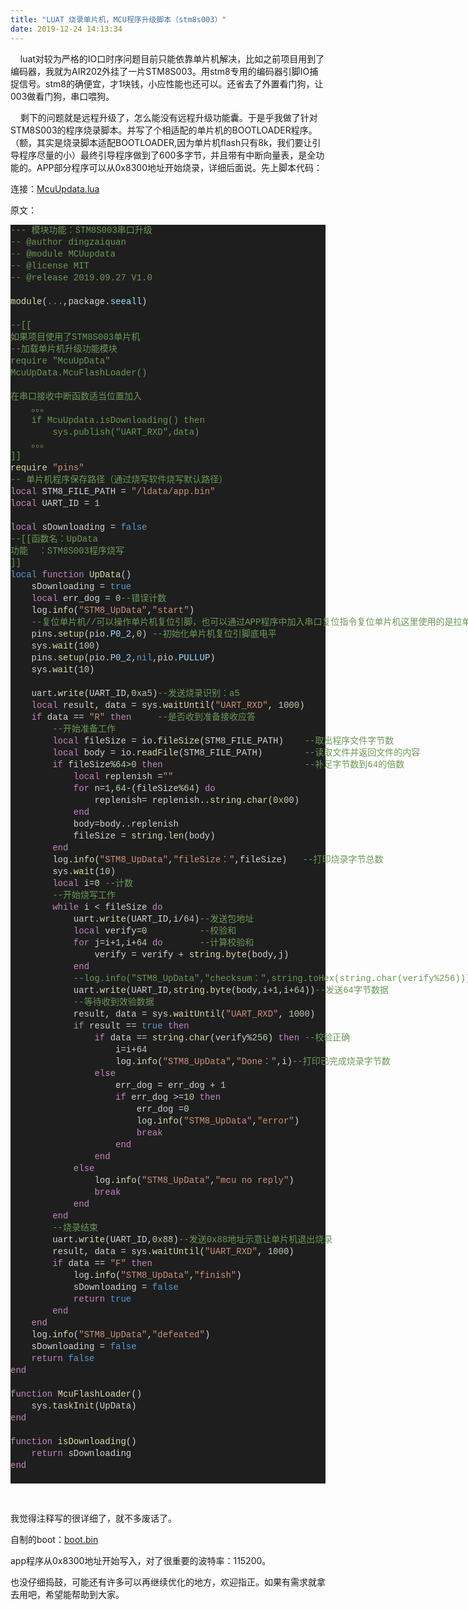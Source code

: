 ```yaml
---
title: "LUAT 烧录单片机，MCU程序升级脚本（stm8s003）"
date: 2019-12-24 14:13:34
---
```


<p>&nbsp;&nbsp;&nbsp;&nbsp;luat对较为严格的IO口时序问题目前只能依靠单片机解决，比如之前项目用到了编码器，我就为AIR202外挂了一片STM8S003。用stm8专用的编码器引脚IO捕捉信号。stm8的确便宜，才1块钱，小应性能也还可以。还省去了外置看门狗，让003做看门狗，串口喂狗。</p><p>&nbsp;&nbsp;&nbsp;&nbsp;剩下的问题就是远程升级了，怎么能没有远程升级功能囊。于是乎我做了针对STM8S003的程序烧录脚本。并写了个相适配的单片机的BOOTLOADER程序。（额，其实是烧录脚本适配BOOTLOADER,因为单片机flash只有8k，我们要让引导程序尽量的小）最终引导程序做到了600多字节，并且带有中断向量表，是全功能的。APP部分程序可以从0x8300地址开始烧录，详细后面说。先上脚本代码：</p><p>连接：<a href="http://openluat-luatcommunity.oss-cn-hangzhou.aliyuncs.com/attachment/20200609163800204_F47cNn2R5e01ab7bed8ed_boot.bin">McuUpdata.lua</a></p><p>原文：</p><div style="color: rgb(212, 212, 212); background-color: rgb(30, 30, 30); font-family: Consolas, &quot;Courier New&quot;, monospace; line-height: 19px; white-space: pre;"><div><span style="color: #6a9955;">---&nbsp;模块功能：STM8S003串口升级</span></div><div><span style="color: #6a9955;">--&nbsp;@author&nbsp;dingzaiquan</span></div><div><span style="color: #6a9955;">--&nbsp;@module&nbsp;MCUupdata</span></div><div><span style="color: #6a9955;">--&nbsp;@license&nbsp;MIT</span></div><div><span style="color: #6a9955;">--&nbsp;@release&nbsp;2019.09.27&nbsp;V1.0</span></div><br><div><span style="color: #dcdcaa;">module</span>(<span style="color: #569cd6;">...</span>,package.<span style="color: #9cdcfe;">seeall</span>)</div><br><div><span style="color: #6a9955;">--[[</span></div><div><span style="color: #6a9955;">如果项目使用了STM8S003单片机</span></div><div><span style="color: #6a9955;">--加载单片机升级功能模块</span></div><div><span style="color: #6a9955;">require&nbsp;"McuUpData"</span></div><div><span style="color: #6a9955;">McuUpData.McuFlashLoader()</span></div><br><div><span style="color: #6a9955;">在串口接收中断函数适当位置加入</span></div><div><span style="color: #6a9955;">&nbsp;&nbsp;&nbsp;&nbsp;。。。</span></div><div><span style="color: #6a9955;">&nbsp;&nbsp;&nbsp;&nbsp;if&nbsp;McuUpdata.isDownloading()&nbsp;then</span></div><div><span style="color: #6a9955;">&nbsp;&nbsp;&nbsp;&nbsp;&nbsp;&nbsp;&nbsp;&nbsp;sys.publish("UART_RXD",data)</span></div><div><span style="color: #6a9955;">&nbsp;&nbsp;&nbsp;&nbsp;。。。</span></div><div><span style="color: #6a9955;">]]</span></div><div><span style="color: #dcdcaa;">require</span>&nbsp;<span style="color: #ce9178;">"pins"</span></div><div><span style="color: #6a9955;">--&nbsp;单片机程序保存路径（通过烧写软件烧写默认路径）</span></div><div><span style="color: #c586c0;">local</span>&nbsp;STM8_FILE_PATH&nbsp;=&nbsp;<span style="color: #ce9178;">"/ldata/app.bin"</span></div><div><span style="color: #c586c0;">local</span>&nbsp;UART_ID&nbsp;=&nbsp;<span style="color: #b5cea8;">1</span></div><br><div><span style="color: #c586c0;">local</span>&nbsp;sDownloading&nbsp;=&nbsp;<span style="color: #569cd6;">false</span></div><div><span style="color: #6a9955;">--[[函数名：UpData</span></div><div><span style="color: #6a9955;">功能&nbsp;&nbsp;：STM8S003程序烧写</span></div><div><span style="color: #6a9955;">]]</span></div><div><span style="color: #569cd6;">local&nbsp;</span><span style="color: #c586c0;">function</span><span style="color: #dcdcaa;">&nbsp;UpData</span>()</div><div>&nbsp;&nbsp;&nbsp;&nbsp;sDownloading&nbsp;=&nbsp;<span style="color: #569cd6;">true</span></div><div>&nbsp;&nbsp;&nbsp;&nbsp;<span style="color: #c586c0;">local</span>&nbsp;err_dog&nbsp;=&nbsp;<span style="color: #b5cea8;">0</span><span style="color: #6a9955;">--错误计数</span></div><div>&nbsp;&nbsp;&nbsp;&nbsp;log.<span style="color: #dcdcaa;">info</span>(<span style="color: #ce9178;">"STM8_UpData"</span>,<span style="color: #ce9178;">"start"</span>)</div><div>&nbsp;&nbsp;&nbsp;&nbsp;<span style="color: #6a9955;">--复位单片机//可以操作单片机复位引脚，也可以通过APP程序中加入串口复位指令复位单片机这里使用的是拉单片机复位引脚</span></div><div>&nbsp;&nbsp;&nbsp;&nbsp;pins.<span style="color: #dcdcaa;">setup</span>(pio.<span style="color: #9cdcfe;">P0_2</span>,<span style="color: #b5cea8;">0</span>)&nbsp;<span style="color: #6a9955;">--初始化单片机复位引脚底电平</span></div><div>&nbsp;&nbsp;&nbsp;&nbsp;sys.<span style="color: #dcdcaa;">wait</span>(<span style="color: #b5cea8;">100</span>)</div><div>&nbsp;&nbsp;&nbsp;&nbsp;pins.<span style="color: #dcdcaa;">setup</span>(pio.<span style="color: #9cdcfe;">P0_2</span>,<span style="color: #569cd6;">nil</span>,pio.<span style="color: #9cdcfe;">PULLUP</span>)</div><div>&nbsp;&nbsp;&nbsp;&nbsp;sys.<span style="color: #dcdcaa;">wait</span>(<span style="color: #b5cea8;">10</span>)</div><br><div>&nbsp;&nbsp;&nbsp;&nbsp;uart.<span style="color: #dcdcaa;">write</span>(UART_ID,<span style="color: #b5cea8;">0xa5</span>)<span style="color: #6a9955;">--发送烧录识别：a5</span></div><div>&nbsp;&nbsp;&nbsp;&nbsp;<span style="color: #c586c0;">local</span>&nbsp;result,&nbsp;data&nbsp;=&nbsp;sys.<span style="color: #dcdcaa;">waitUntil</span>(<span style="color: #ce9178;">"UART_RXD"</span>,&nbsp;<span style="color: #b5cea8;">1000</span>)</div><div>&nbsp;&nbsp;&nbsp;&nbsp;<span style="color: #c586c0;">if</span>&nbsp;data&nbsp;==&nbsp;<span style="color: #ce9178;">"R"</span>&nbsp;<span style="color: #c586c0;">then</span>&nbsp;&nbsp;&nbsp;&nbsp;&nbsp;<span style="color: #6a9955;">--是否收到准备接收应答</span></div><div>&nbsp;&nbsp;&nbsp;&nbsp;&nbsp;&nbsp;&nbsp;&nbsp;<span style="color: #6a9955;">--开始准备工作</span></div><div>&nbsp;&nbsp;&nbsp;&nbsp;&nbsp;&nbsp;&nbsp;&nbsp;<span style="color: #c586c0;">local</span>&nbsp;fileSize&nbsp;=&nbsp;io.<span style="color: #dcdcaa;">fileSize</span>(STM8_FILE_PATH)&nbsp;&nbsp;&nbsp;&nbsp;<span style="color: #6a9955;">--取出程序文件字节数</span></div><div>&nbsp;&nbsp;&nbsp;&nbsp;&nbsp;&nbsp;&nbsp;&nbsp;<span style="color: #c586c0;">local</span>&nbsp;body&nbsp;=&nbsp;io.<span style="color: #dcdcaa;">readFile</span>(STM8_FILE_PATH)&nbsp;&nbsp;&nbsp;&nbsp;&nbsp;&nbsp;&nbsp;&nbsp;<span style="color: #6a9955;">--读取文件并返回文件的内容</span></div><div>&nbsp;&nbsp;&nbsp;&nbsp;&nbsp;&nbsp;&nbsp;&nbsp;<span style="color: #c586c0;">if</span>&nbsp;fileSize%<span style="color: #b5cea8;">64</span>&gt;<span style="color: #b5cea8;">0</span>&nbsp;<span style="color: #c586c0;">then</span>&nbsp;&nbsp;&nbsp;&nbsp;&nbsp;&nbsp;&nbsp;&nbsp;&nbsp;&nbsp;&nbsp;&nbsp;&nbsp;&nbsp;&nbsp;&nbsp;&nbsp;&nbsp;&nbsp;&nbsp;&nbsp;&nbsp;&nbsp;&nbsp;&nbsp;&nbsp;&nbsp;<span style="color: #6a9955;">--补足字节数到64的倍数</span></div><div>&nbsp;&nbsp;&nbsp;&nbsp;&nbsp;&nbsp;&nbsp;&nbsp;&nbsp;&nbsp;&nbsp;&nbsp;<span style="color: #c586c0;">local</span>&nbsp;replenish&nbsp;=<span style="color: #ce9178;">""</span></div><div>&nbsp;&nbsp;&nbsp;&nbsp;&nbsp;&nbsp;&nbsp;&nbsp;&nbsp;&nbsp;&nbsp;&nbsp;<span style="color: #c586c0;">for</span>&nbsp;n=<span style="color: #b5cea8;">1</span>,<span style="color: #b5cea8;">64</span>-(fileSize%<span style="color: #b5cea8;">64</span>)&nbsp;<span style="color: #c586c0;">do</span></div><div>&nbsp;&nbsp;&nbsp;&nbsp;&nbsp;&nbsp;&nbsp;&nbsp;&nbsp;&nbsp;&nbsp;&nbsp;&nbsp;&nbsp;&nbsp;&nbsp;replenish=&nbsp;replenish..<span style="color: #dcdcaa;">string.char</span>(<span style="color: #b5cea8;">0x00</span>)</div><div>&nbsp;&nbsp;&nbsp;&nbsp;&nbsp;&nbsp;&nbsp;&nbsp;&nbsp;&nbsp;&nbsp;&nbsp;<span style="color: #c586c0;">end</span></div><div>&nbsp;&nbsp;&nbsp;&nbsp;&nbsp;&nbsp;&nbsp;&nbsp;&nbsp;&nbsp;&nbsp;&nbsp;body=body..replenish</div><div>&nbsp;&nbsp;&nbsp;&nbsp;&nbsp;&nbsp;&nbsp;&nbsp;&nbsp;&nbsp;&nbsp;&nbsp;fileSize&nbsp;=&nbsp;<span style="color: #dcdcaa;">string.len</span>(body)</div><div>&nbsp;&nbsp;&nbsp;&nbsp;&nbsp;&nbsp;&nbsp;&nbsp;<span style="color: #c586c0;">end</span></div><div>&nbsp;&nbsp;&nbsp;&nbsp;&nbsp;&nbsp;&nbsp;&nbsp;log.<span style="color: #dcdcaa;">info</span>(<span style="color: #ce9178;">"STM8_UpData"</span>,<span style="color: #ce9178;">"fileSize："</span>,fileSize)&nbsp;&nbsp;&nbsp;<span style="color: #6a9955;">--打印烧录字节总数</span></div><div>&nbsp;&nbsp;&nbsp;&nbsp;&nbsp;&nbsp;&nbsp;&nbsp;sys.<span style="color: #dcdcaa;">wait</span>(<span style="color: #b5cea8;">10</span>)</div><div>&nbsp;&nbsp;&nbsp;&nbsp;&nbsp;&nbsp;&nbsp;&nbsp;<span style="color: #c586c0;">local</span>&nbsp;i=<span style="color: #b5cea8;">0</span>&nbsp;<span style="color: #6a9955;">--计数</span></div><div>&nbsp;&nbsp;&nbsp;&nbsp;&nbsp;&nbsp;&nbsp;&nbsp;<span style="color: #6a9955;">--开始烧写工作</span></div><div>&nbsp;&nbsp;&nbsp;&nbsp;&nbsp;&nbsp;&nbsp;&nbsp;<span style="color: #c586c0;">while</span>&nbsp;i&nbsp;&lt;&nbsp;fileSize&nbsp;<span style="color: #c586c0;">do</span></div><div>&nbsp;&nbsp;&nbsp;&nbsp;&nbsp;&nbsp;&nbsp;&nbsp;&nbsp;&nbsp;&nbsp;&nbsp;uart.<span style="color: #dcdcaa;">write</span>(UART_ID,i/<span style="color: #b5cea8;">64</span>)<span style="color: #6a9955;">--发送包地址</span></div><div>&nbsp;&nbsp;&nbsp;&nbsp;&nbsp;&nbsp;&nbsp;&nbsp;&nbsp;&nbsp;&nbsp;&nbsp;<span style="color: #c586c0;">local</span>&nbsp;verify=<span style="color: #b5cea8;">0</span>&nbsp;&nbsp;&nbsp;&nbsp;&nbsp;&nbsp;&nbsp;&nbsp;&nbsp;&nbsp;<span style="color: #6a9955;">--校验和</span></div><div>&nbsp;&nbsp;&nbsp;&nbsp;&nbsp;&nbsp;&nbsp;&nbsp;&nbsp;&nbsp;&nbsp;&nbsp;<span style="color: #c586c0;">for</span>&nbsp;j=i+<span style="color: #b5cea8;">1</span>,i+<span style="color: #b5cea8;">64</span>&nbsp;<span style="color: #c586c0;">do</span>&nbsp;&nbsp;&nbsp;&nbsp;&nbsp;&nbsp;&nbsp;<span style="color: #6a9955;">--计算校验和</span></div><div>&nbsp;&nbsp;&nbsp;&nbsp;&nbsp;&nbsp;&nbsp;&nbsp;&nbsp;&nbsp;&nbsp;&nbsp;&nbsp;&nbsp;&nbsp;&nbsp;verify&nbsp;=&nbsp;verify&nbsp;+&nbsp;<span style="color: #dcdcaa;">string.byte</span>(body,j)</div><div>&nbsp;&nbsp;&nbsp;&nbsp;&nbsp;&nbsp;&nbsp;&nbsp;&nbsp;&nbsp;&nbsp;&nbsp;<span style="color: #c586c0;">end</span></div><div>&nbsp;&nbsp;&nbsp;&nbsp;&nbsp;&nbsp;&nbsp;&nbsp;&nbsp;&nbsp;&nbsp;&nbsp;<span style="color: #6a9955;">--log.info("STM8_UpData","checksum：",string.toHex(string.char(verify%256)))--打印十六进制校验和</span></div><div>&nbsp;&nbsp;&nbsp;&nbsp;&nbsp;&nbsp;&nbsp;&nbsp;&nbsp;&nbsp;&nbsp;&nbsp;uart.<span style="color: #dcdcaa;">write</span>(UART_ID,<span style="color: #dcdcaa;">string.byte</span>(body,i+<span style="color: #b5cea8;">1</span>,i+<span style="color: #b5cea8;">64</span>))<span style="color: #6a9955;">--发送64字节数据</span></div><div>&nbsp;&nbsp;&nbsp;&nbsp;&nbsp;&nbsp;&nbsp;&nbsp;&nbsp;&nbsp;&nbsp;&nbsp;<span style="color: #6a9955;">--等待收到效验数据</span></div><div>&nbsp;&nbsp;&nbsp;&nbsp;&nbsp;&nbsp;&nbsp;&nbsp;&nbsp;&nbsp;&nbsp;&nbsp;result,&nbsp;data&nbsp;=&nbsp;sys.<span style="color: #dcdcaa;">waitUntil</span>(<span style="color: #ce9178;">"UART_RXD"</span>,&nbsp;<span style="color: #b5cea8;">1000</span>)</div><div>&nbsp;&nbsp;&nbsp;&nbsp;&nbsp;&nbsp;&nbsp;&nbsp;&nbsp;&nbsp;&nbsp;&nbsp;<span style="color: #c586c0;">if</span>&nbsp;result&nbsp;==&nbsp;<span style="color: #569cd6;">true</span>&nbsp;<span style="color: #c586c0;">then</span></div><div>&nbsp;&nbsp;&nbsp;&nbsp;&nbsp;&nbsp;&nbsp;&nbsp;&nbsp;&nbsp;&nbsp;&nbsp;&nbsp;&nbsp;&nbsp;&nbsp;<span style="color: #c586c0;">if</span>&nbsp;data&nbsp;==&nbsp;<span style="color: #dcdcaa;">string.char</span>(verify%<span style="color: #b5cea8;">256</span>)&nbsp;<span style="color: #c586c0;">then</span>&nbsp;<span style="color: #6a9955;">--校验正确</span></div><div>&nbsp;&nbsp;&nbsp;&nbsp;&nbsp;&nbsp;&nbsp;&nbsp;&nbsp;&nbsp;&nbsp;&nbsp;&nbsp;&nbsp;&nbsp;&nbsp;&nbsp;&nbsp;&nbsp;&nbsp;i=i+<span style="color: #b5cea8;">64</span></div><div>&nbsp;&nbsp;&nbsp;&nbsp;&nbsp;&nbsp;&nbsp;&nbsp;&nbsp;&nbsp;&nbsp;&nbsp;&nbsp;&nbsp;&nbsp;&nbsp;&nbsp;&nbsp;&nbsp;&nbsp;log.<span style="color: #dcdcaa;">info</span>(<span style="color: #ce9178;">"STM8_UpData"</span>,<span style="color: #ce9178;">"Done："</span>,i)<span style="color: #6a9955;">--打印已完成烧录字节数</span></div><div>&nbsp;&nbsp;&nbsp;&nbsp;&nbsp;&nbsp;&nbsp;&nbsp;&nbsp;&nbsp;&nbsp;&nbsp;&nbsp;&nbsp;&nbsp;&nbsp;<span style="color: #c586c0;">else</span></div><div>&nbsp;&nbsp;&nbsp;&nbsp;&nbsp;&nbsp;&nbsp;&nbsp;&nbsp;&nbsp;&nbsp;&nbsp;&nbsp;&nbsp;&nbsp;&nbsp;&nbsp;&nbsp;&nbsp;&nbsp;err_dog&nbsp;=&nbsp;err_dog&nbsp;+&nbsp;<span style="color: #b5cea8;">1</span></div><div>&nbsp;&nbsp;&nbsp;&nbsp;&nbsp;&nbsp;&nbsp;&nbsp;&nbsp;&nbsp;&nbsp;&nbsp;&nbsp;&nbsp;&nbsp;&nbsp;&nbsp;&nbsp;&nbsp;&nbsp;<span style="color: #c586c0;">if</span>&nbsp;err_dog&nbsp;&gt;=<span style="color: #b5cea8;">10</span>&nbsp;<span style="color: #c586c0;">then</span></div><div>&nbsp;&nbsp;&nbsp;&nbsp;&nbsp;&nbsp;&nbsp;&nbsp;&nbsp;&nbsp;&nbsp;&nbsp;&nbsp;&nbsp;&nbsp;&nbsp;&nbsp;&nbsp;&nbsp;&nbsp;&nbsp;&nbsp;&nbsp;&nbsp;err_dog&nbsp;=<span style="color: #b5cea8;">0</span></div><div>&nbsp;&nbsp;&nbsp;&nbsp;&nbsp;&nbsp;&nbsp;&nbsp;&nbsp;&nbsp;&nbsp;&nbsp;&nbsp;&nbsp;&nbsp;&nbsp;&nbsp;&nbsp;&nbsp;&nbsp;&nbsp;&nbsp;&nbsp;&nbsp;log.<span style="color: #dcdcaa;">info</span>(<span style="color: #ce9178;">"STM8_UpData"</span>,<span style="color: #ce9178;">"error"</span>)</div><div>&nbsp;&nbsp;&nbsp;&nbsp;&nbsp;&nbsp;&nbsp;&nbsp;&nbsp;&nbsp;&nbsp;&nbsp;&nbsp;&nbsp;&nbsp;&nbsp;&nbsp;&nbsp;&nbsp;&nbsp;&nbsp;&nbsp;&nbsp;&nbsp;<span style="color: #c586c0;">break</span></div><div>&nbsp;&nbsp;&nbsp;&nbsp;&nbsp;&nbsp;&nbsp;&nbsp;&nbsp;&nbsp;&nbsp;&nbsp;&nbsp;&nbsp;&nbsp;&nbsp;&nbsp;&nbsp;&nbsp;&nbsp;<span style="color: #c586c0;">end</span></div><div>&nbsp;&nbsp;&nbsp;&nbsp;&nbsp;&nbsp;&nbsp;&nbsp;&nbsp;&nbsp;&nbsp;&nbsp;&nbsp;&nbsp;&nbsp;&nbsp;<span style="color: #c586c0;">end</span></div><div>&nbsp;&nbsp;&nbsp;&nbsp;&nbsp;&nbsp;&nbsp;&nbsp;&nbsp;&nbsp;&nbsp;&nbsp;<span style="color: #c586c0;">else</span></div><div>&nbsp;&nbsp;&nbsp;&nbsp;&nbsp;&nbsp;&nbsp;&nbsp;&nbsp;&nbsp;&nbsp;&nbsp;&nbsp;&nbsp;&nbsp;&nbsp;log.<span style="color: #dcdcaa;">info</span>(<span style="color: #ce9178;">"STM8_UpData"</span>,<span style="color: #ce9178;">"mcu&nbsp;no&nbsp;reply"</span>)</div><div>&nbsp;&nbsp;&nbsp;&nbsp;&nbsp;&nbsp;&nbsp;&nbsp;&nbsp;&nbsp;&nbsp;&nbsp;&nbsp;&nbsp;&nbsp;&nbsp;<span style="color: #c586c0;">break</span></div><div>&nbsp;&nbsp;&nbsp;&nbsp;&nbsp;&nbsp;&nbsp;&nbsp;&nbsp;&nbsp;&nbsp;&nbsp;<span style="color: #c586c0;">end</span></div><div>&nbsp;&nbsp;&nbsp;&nbsp;&nbsp;&nbsp;&nbsp;&nbsp;<span style="color: #c586c0;">end</span></div><div>&nbsp;&nbsp;&nbsp;&nbsp;&nbsp;&nbsp;&nbsp;&nbsp;<span style="color: #6a9955;">--烧录结束</span></div><div>&nbsp;&nbsp;&nbsp;&nbsp;&nbsp;&nbsp;&nbsp;&nbsp;uart.<span style="color: #dcdcaa;">write</span>(UART_ID,<span style="color: #b5cea8;">0x88</span>)<span style="color: #6a9955;">--发送0x88地址示意让单片机退出烧录</span></div><div>&nbsp;&nbsp;&nbsp;&nbsp;&nbsp;&nbsp;&nbsp;&nbsp;result,&nbsp;data&nbsp;=&nbsp;sys.<span style="color: #dcdcaa;">waitUntil</span>(<span style="color: #ce9178;">"UART_RXD"</span>,&nbsp;<span style="color: #b5cea8;">1000</span>)</div><div>&nbsp;&nbsp;&nbsp;&nbsp;&nbsp;&nbsp;&nbsp;&nbsp;<span style="color: #c586c0;">if</span>&nbsp;data&nbsp;==&nbsp;<span style="color: #ce9178;">"F"</span>&nbsp;<span style="color: #c586c0;">then</span></div><div>&nbsp;&nbsp;&nbsp;&nbsp;&nbsp;&nbsp;&nbsp;&nbsp;&nbsp;&nbsp;&nbsp;&nbsp;log.<span style="color: #dcdcaa;">info</span>(<span style="color: #ce9178;">"STM8_UpData"</span>,<span style="color: #ce9178;">"finish"</span>)</div><div>&nbsp;&nbsp;&nbsp;&nbsp;&nbsp;&nbsp;&nbsp;&nbsp;&nbsp;&nbsp;&nbsp;&nbsp;sDownloading&nbsp;=&nbsp;<span style="color: #569cd6;">false</span></div><div>&nbsp;&nbsp;&nbsp;&nbsp;&nbsp;&nbsp;&nbsp;&nbsp;&nbsp;&nbsp;&nbsp;&nbsp;<span style="color: #c586c0;">return</span>&nbsp;<span style="color: #569cd6;">true</span></div><div>&nbsp;&nbsp;&nbsp;&nbsp;&nbsp;&nbsp;&nbsp;&nbsp;<span style="color: #c586c0;">end</span></div><div>&nbsp;&nbsp;&nbsp;&nbsp;<span style="color: #c586c0;">end</span></div><div>&nbsp;&nbsp;&nbsp;&nbsp;log.<span style="color: #dcdcaa;">info</span>(<span style="color: #ce9178;">"STM8_UpData"</span>,<span style="color: #ce9178;">"defeated"</span>)</div><div>&nbsp;&nbsp;&nbsp;&nbsp;sDownloading&nbsp;=&nbsp;<span style="color: #569cd6;">false</span></div><div>&nbsp;&nbsp;&nbsp;&nbsp;<span style="color: #c586c0;">return</span>&nbsp;<span style="color: #569cd6;">false</span></div><div><span style="color: #c586c0;">end</span></div><br><div><span style="color: #c586c0;">function</span><span style="color: #dcdcaa;">&nbsp;McuFlashLoader</span>()</div><div>&nbsp;&nbsp;&nbsp;&nbsp;sys.<span style="color: #dcdcaa;">taskInit</span>(UpData)</div><div><span style="color: #c586c0;">end</span></div><br><div><span style="color: #c586c0;">function</span><span style="color: #dcdcaa;">&nbsp;isDownloading</span>()</div><div>&nbsp;&nbsp;&nbsp;&nbsp;<span style="color: #c586c0;">return</span>&nbsp;sDownloading</div><div><span style="color: #c586c0;">end</span></div><br></div><p><br></p><p>我觉得注释写的很详细了，就不多废话了。</p><p>自制的boot：<a href="http://openluat-luatcommunity.oss-cn-hangzhou.aliyuncs.com/attachment/20200609163800204_F47cNn2R5e01ab7bed8ed_boot.bin">boot.bin</a></p><p>app程序从0x8300地址开始写入，对了很重要的波特率：115200。</p><p>也没仔细捣鼓，可能还有许多可以再继续优化的地方，欢迎指正。如果有需求就拿去用吧，希望能帮助到大家。</p><p><br></p><p><br></p>